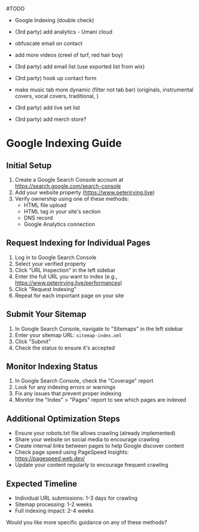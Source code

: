 #TODO 

- Google Indexing (double check)
- (3rd party) add analytics - Umani cloud

- obfuscate email on contact
- add more videos (creel of turf, red hair boy)
- (3rd party) add email list (use exported list from wix)
- (3rd party) hook up contact form
- make music tab more dynamic (filter not tab bar) (originals, instrumental covers, vocal covers, traditional, )
- (3rd party) add live set list
- (3rd party) add merch store?



# Google Indexing Guide

## Initial Setup
1. Create a Google Search Console account at https://search.google.com/search-console
2. Add your website property (https://www.peterirving.live)
3. Verify ownership using one of these methods:
   - HTML file upload
   - HTML tag in your site's <head> section
   - DNS record
   - Google Analytics connection

## Request Indexing for Individual Pages
1. Log in to Google Search Console
2. Select your verified property
3. Click "URL Inspection" in the left sidebar
4. Enter the full URL you want to index (e.g., https://www.peterirving.live/performances)
5. Click "Request Indexing"
6. Repeat for each important page on your site

## Submit Your Sitemap
1. In Google Search Console, navigate to "Sitemaps" in the left sidebar
2. Enter your sitemap URL: `sitemap-index.xml`
3. Click "Submit"
4. Check the status to ensure it's accepted

## Monitor Indexing Status
1. In Google Search Console, check the "Coverage" report
2. Look for any indexing errors or warnings
3. Fix any issues that prevent proper indexing
4. Monitor the "Index" > "Pages" report to see which pages are indexed

## Additional Optimization Steps
- Ensure your robots.txt file allows crawling (already implemented)
- Share your website on social media to encourage crawling
- Create internal links between pages to help Google discover content
- Check page speed using PageSpeed Insights: https://pagespeed.web.dev/
- Update your content regularly to encourage frequent crawling

## Expected Timeline
- Individual URL submissions: 1-3 days for crawling
- Sitemap processing: 1-2 weeks
- Full indexing impact: 2-4 weeks

Would you like more specific guidance on any of these methods?